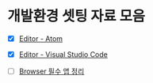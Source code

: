 # 개발환경 셋팅 자료 모음




- [x] [Editor - Atom](https://github.com/seong-jin/FDS-lecture/blob/master/setting_guide/editor_Atom.md)

- [x] [Editor - Visual Studio Code](https://github.com/seong-jin/FDS-lecture/blob/master/setting_guide/editor_VSCode.md)

- [ ] [Browser 필수 앱 정리](https://github.com/seong-jin/FDS-lecture/blob/master/setting_guide/browser.md)
